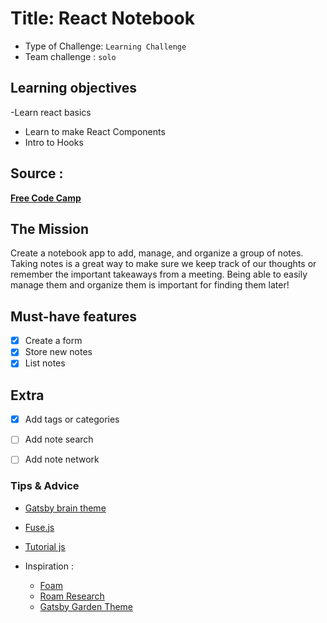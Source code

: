
# Title: React Notebook

- Type of Challenge: `Learning Challenge`
- Team challenge : `solo`

## Learning objectives
-Learn react basics
- Learn to make React Components
- Intro to Hooks


## Source : 

**[Free Code Camp](https://www.freecodecamp.org/news/8-reactjs-project-ideas-to-start-learning-by-doing/)**

## The Mission
Create a notebook app to add, manage, and organize a group of notes.
Taking notes is a great way to make sure we keep track of our thoughts or remember the important takeaways from a meeting. Being able to easily manage them and organize them is important for finding them later!

## Must-have features

- [x] Create a form
- [x] Store new notes
- [x] List notes

## Extra

- [x] Add tags or categories
- [ ] Add note search
- [ ] Add note network


### Tips & Advice

- [Gatsby brain theme](https://github.com/aengusmcmillin/gatsby-theme-brain)
- [Fuse.js](https://fusejs.io/)

- [Tutorial js](https://www.freecodecamp.org/news/how-to-add-search-to-a-react-app-with-fuse-js/)

- Inspiration :
    * [Foam](foambubble.github.io)
    * [Roam Research](roamresearch.com)
    * [Gatsby Garden Theme](https://github.com/mathieudutour/gatsby-digital-garden)
    



